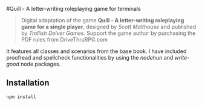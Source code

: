 #Quill - A letter-writing roleplaying game for terminals

>Digital adaptation of the game **Quill - A letter-writing roleplaying game for a single player**, designed by *Scott Malthouse* and published by *Trollish Delver Games*. Support the game author by purchasing the PDF rules from DriveThruRPG.com

It features all classes and scenarios from the base book.
I have included proofread and spellcheck functionalities by using the *nodehun* and *write-good* node packages.


## Installation

  `npm install`


